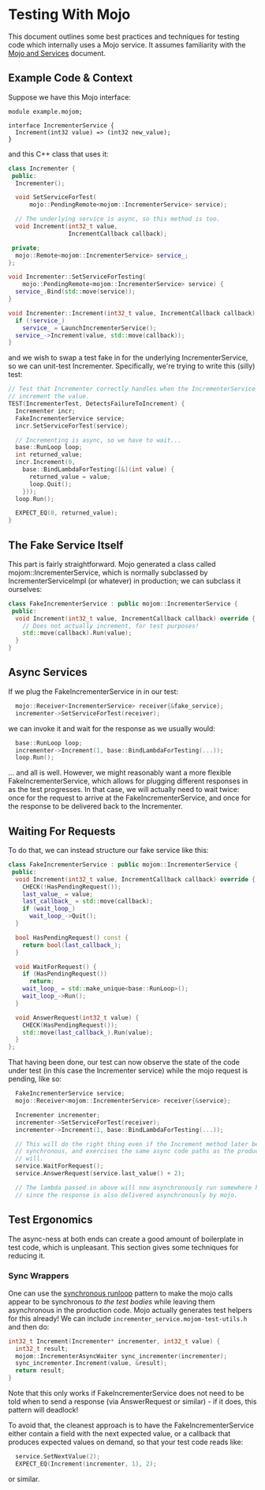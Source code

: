 # Testing With Mojo

This document outlines some best practices and techniques for testing code which
internally uses a Mojo service. It assumes familiarity with the
[Mojo and Services] document.

## Example Code & Context

Suppose we have this Mojo interface:

```mojom
module example.mojom;

interface IncrementerService {
  Increment(int32 value) => (int32 new_value);
}
```

and this C++ class that uses it:

```c++
class Incrementer {
 public:
  Incrementer();

  void SetServiceForTest(
      mojo::PendingRemote<mojom::IncrementerService> service);

  // The underlying service is async, so this method is too.
  void Increment(int32_t value,
                 IncrementCallback callback);

 private;
  mojo::Remote<mojom::IncrementerService> service_;
};

void Incrementer::SetServiceForTesting(
    mojo::PendingRemote<mojom::IncrementerService> service) {
  service_.Bind(std::move(service));
}

void Incrementer::Increment(int32_t value, IncrementCallback callback) {
  if (!service_)
    service_ = LaunchIncrementerService();
  service_->Increment(value, std::move(callback));
}
```

and we wish to swap a test fake in for the underlying IncrementerService, so we
can unit-test Incrementer. Specifically, we're trying to write this (silly) test:

```c++
// Test that Incrementer correctly handles when the IncrementerService fails to
// increment the value.
TEST(IncrementerTest, DetectsFailureToIncrement) {
  Incrementer incr;
  FakeIncrementerService service;
  incr.SetServiceForTest(service);

  // Incrementing is async, so we have to wait...
  base::RunLoop loop;
  int returned_value;
  incr.Increment(0,
    base::BindLambdaForTesting([&](int value) {
      returned_value = value;
      loop.Quit();
    }));
  loop.Run();

  EXPECT_EQ(0, returned_value);
}
```

## The Fake Service Itself

This part is fairly straightforward. Mojo generated a class called
mojom::IncrementerService, which is normally subclassed by
IncrementerServiceImpl (or whatever) in production; we can subclass it
ourselves:

```c++
class FakeIncrementerService : public mojom::IncrementerService {
 public:
  void Increment(int32_t value, IncrementCallback callback) override {
    // Does not actually increment, for test purposes!
    std::move(callback).Run(value);
  }
}
```

## Async Services

If we plug the FakeIncrementerService in in our test:

```c++
  mojo::Receiver<IncrementerService> receiver{&fake_service};
  incrementer->SetServiceForTest(receiver);
```

we can invoke it and wait for the response as we usually would:

```c++
  base::RunLoop loop;
  incrementer->Increment(1, base::BindLambdaForTesting(...));
  loop.Run();
```

... and all is well. However, we might reasonably want a more flexible
FakeIncrementerService, which allows for plugging different responses in as the
test progresses. In that case, we will actually need to wait twice: once for the
request to arrive at the FakeIncrementerService, and once for the response to be
delivered back to the Incrementer.

## Waiting For Requests

To do that, we can instead structure our fake service like this:

```c++
class FakeIncrementerService : public mojom::IncrementerService {
 public:
  void Increment(int32_t value, IncrementCallback callback) override {
    CHECK(!HasPendingRequest());
    last_value_ = value;
    last_callback_ = std::move(callback);
    if (wait_loop_)
      wait_loop_->Quit();
  }

  bool HasPendingRequest() const {
    return bool(last_callback_);
  }

  void WaitForRequest() {
    if (HasPendingRequest())
      return;
    wait_loop_ = std::make_unique<base::RunLoop>();
    wait_loop_->Run();
  }

  void AnswerRequest(int32_t value) {
    CHECK(HasPendingRequest());
    std::move(last_callback_).Run(value);
  }
};
```

That having been done, our test can now observe the state of the code under test
(in this case the Incrementer service) while the mojo request is pending, like
so:

```c++
  FakeIncrementerService service;
  mojo::Receiver<mojom::IncrementerService> receiver{&service};

  Incrementer incrementer;
  incrementer->SetServiceForTest(receiver);
  incrementer->Increment(1, base::BindLambdaForTesting(...));

  // This will do the right thing even if the Increment method later becomes
  // synchronous, and exercises the same async code paths as the production code
  // will.
  service.WaitForRequest();
  service.AnswerRequest(service.last_value() + 2);

  // The lambda passed in above will now asynchronously run somewhere here,
  // since the response is also delivered asynchronously by mojo.
```

## Test Ergonomics

The async-ness at both ends can create a good amount of boilerplate in test
code, which is unpleasant. This section gives some techniques for reducing it.

### Sync Wrappers

One can use the [synchronous runloop] pattern to make the mojo calls appear to
be synchronous *to the test bodies* while leaving them asynchronous in the
production code. Mojo actually generates test helpers for this already! We can
include `incrementer_service.mojom-test-utils.h` and then do:

```c++
int32_t Increment(Incrementer* incrementer, int32_t value) {
  int32_t result;
  mojom::IncrementerAsyncWaiter sync_incrementer(incrementer);
  sync_incrementer.Increment(value, &result);
  return result;
}
```

Note that this only works if FakeIncrementerService does not need to be told
when to send a response (via AnswerRequest or similar) - if it does, this
pattern will deadlock!

To avoid that, the cleanest approach is to have the FakeIncrementerService
either contain a field with the next expected value, or a callback that produces
expected values on demand, so that your test code reads like:

```c++
  service.SetNextValue(2);
  EXPECT_EQ(Increment(incrementer, 1), 2);
```

or similar.

[Mojo and Services]: mojo_and_services.md
[synchronous runloop]: patterns/synchronous-runloop.md
